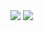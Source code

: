 <picture>
    <source srcset="https://github-readme-stats.vercel.app/api?username=slavce14&show_icons=true&locale=en&count_private=true&title_color=0064ff&icon_color=0064ff&text_color=000000&bg_color=ffffff"  media="(prefers-color-scheme: light)">
    <img src="https://github-readme-stats.vercel.app/api?username=slavce14&show_icons=true&locale=en&count_private=true&title_color=0064ff&icon_color=0064ff&text_color=ffffff&bg_color=00000f">
</picture>

<picture>
    <source srcset="https://github-readme-activity-graph.cyclic.app/graph?username=slavce14&theme=react-dark&bg_color=ffffff&radius=10&area=true&color=0064ff&line=0064ff&hide_border=true&point=0064ff"  media="(prefers-color-scheme: light)">
    <img src="https://github-readme-activity-graph.cyclic.app/graph?username=slavce14&theme=react-dark&bg_color=00000f&radius=10&area=true&color=0064ff&line=0064ff&hide_border=true">
</picture>
